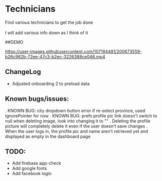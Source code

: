 # Technicians

Find various technicians to get the job done<br />
<br />
I will add various info down as I think of it<br />

##DEMO

https://user-images.githubusercontent.com/107194481/200673559-b26c982b-72ee-47c3-b2ec-3226388ce046.mp4


## ChangeLog

- Adjusted onboarding 2 to preload data

[comment]: <> (## &#40;  &#41; Creating and Styling the layouts)

[comment]: <> (✓ - placeholder layout completed<br />)

[comment]: <> (✓✓ - Layout styled<br />)

[comment]: <> (&#40;  &#41; Welcome layout<br />)

[comment]: <> (   &#40;  &#41; Onboarding layout<br />)

[comment]: <> (   &#40; ✓ &#41; Select register/login layout<br />)

[comment]: <> (&#40;   &#41; Onboarding layout &#40;Explanation of App&#41;<br />)

[comment]: <> (&#40; ✓ &#41; Login and register layout<br />)

[comment]: <> (&#40; ✓ &#41; Step 1: Choose priority &#40;appointment/emergency&#41;<br />)

[comment]: <> (&#40; ✓ &#41; Step 2a: Choose category by technician &#40;plumber, carpenter, etc...&#41;<br />)

[comment]: <> (&#40; ✓ &#41; Step 2b: Choose category by appliance &#40;Washer, AC, Drier, etc...&#41;<br />)

[comment]: <> (&#40; ✓ &#41; Step 3: Choose kind of issues &#40;door fix, high temp, etc...&#41;<br />)

[comment]: <> (&#40; ✓ &#41; Step 4: Choose technician layout<br />)

[comment]: <> (&#40; ✓ &#41; Step 5: Choose appointment date from technician profile page<br />)

[comment]: <> (&#40;  &#41; Step 6: Confirm receipt with appointment info<br />)

[comment]: <> (&#40; ✓ &#41; Consumer dashboard<br />)

[comment]: <> (&#40; ✓ &#41; Pending and completed orders list<br />)

[comment]: <> (&#40; ✓ &#41; Navigation drawer<br />)

[comment]: <> (&#40; ✓ &#41; User favourites<br />)

[comment]: <> (&#40; ✓ &#41; Setup initial user details<br />)

[comment]: <> (&#40; ✓ &#41; Standalone technician profile<br />)

[comment]: <> (&#40; ✓ &#41; Technician portfolio with gallery for every single item<br />)

[comment]: <> (&#40; ✓ &#41; Technician reviews<br />)

[comment]: <> (## Creating the logic)

[comment]: <> (&#40; ✓ &#41; Login and register<br />)

[comment]: <> (&#40; ✓ &#41; Login auto redirect to Dashboard<br />)

[comment]: <> (&#40; ✓ &#41; Add issue to database<br />)

[comment]: <> (&#40; ✓ &#41; Added UID to each issue in the database<br />)

[comment]: <> (## Features to implement:)

[comment]: <> (1. Ability for technician to choose if they can serve emergencies or not<br />)

[comment]: <> (2. Technician setup profile will include<br />)

[comment]: <> (   a. Selecting category<br />)

[comment]: <> (   b. Selecting availability for emergencies<br />)

[comment]: <> (   c. Selecting charge rate<br />)

[comment]: <> (   d. How much time average per job<br />)

[comment]: <> (   e. Contact info<br />)

[comment]: <> (3. Auto-booking system for technician to prevent conflicts<br />)

[comment]: <> (4. Confirm identity of technician using national ID<br />)

[comment]: <> (5. Online and physical payment available<br />)

[comment]: <> (6. Technician profile page will contain previous work photos and reviews,this is the )

[comment]: <> (same page that the consumer will be able to book an appointment from.<br />)

[comment]: <> (7. NO CHAT SYSTEM<br />)

## Known bugs/issues:

. KNOWN BUG: city dropdown button error if re-select province, used IgnorePointer for now
. KNOWN BUG: prefs profile pic link doesn't switch to null when deleting image, look into changing it to ""
. Deleting the profile picture will completely delete it even if the user doesn't save changes
. When the user logs in, the profile pic and name aren't retrieved yet and displayed as empty in the dashboard page


[comment]: <> (## New things I learned:)

## TODO:

- Add firebase app-check
- Add google fonts
- Add facebook login

[comment]: <> (Visit Facebook Developer Account and click on the app you have created, )

[comment]: <> (and at the top of the dashboard change it to Live App.)

[comment]: <> (facebook data deletion link is a problem, try to fix it later)
